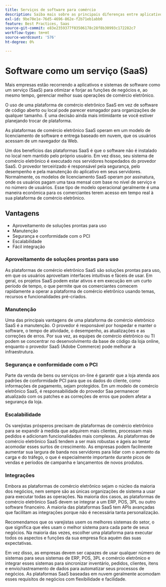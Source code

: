 ```yaml
---
title: Serviços de software para comércio
description: Saiba mais sobre as principais diferenças entre aplicativos SaaS e outras opções de comércio eletrônico de código aberto auto-hospedadas (no local).
exl-id: 9be70e1e-76d5-4696-862e-f2b71eb1abb0
feature: Best Practices, Saas
source-git-commit: e83e2359377f03506178c28f8b30993c172282c7
workflow-type: tm+mt
source-wordcount: '576'
ht-degree: 0%

---
```


# Software como um serviço (SaaS)

Mais empresas estão recorrendo a aplicativos e sistemas de software como um serviço (SaaS) para otimizar e forjar as funções de negócios e, ao mesmo tempo, gerenciar melhor suas operações de comércio eletrônico.

O uso de uma plataforma de comércio eletrônico SaaS em vez de software de código aberto ou local pode parecer esmagador para organizações de qualquer tamanho. É uma decisão ainda mais intimidante se você estiver planejando trocar de plataforma.

As plataformas de comércio eletrônico SaaS operam em um modelo de licenciamento de software e entrega baseado em nuvem, que os usuários acessam de um navegador da Web.

Um dos benefícios das plataformas SaaS é que o software não é instalado no local nem mantido pelo próprio usuário. Em vez disso, seu sistema de comércio eletrônico é executado nos servidores hospedados do provedor SaaS. O provedor terceirizado é responsável pela segurança, pelo desempenho e pela manutenção do aplicativo em seus servidores. Normalmente, os modelos de licenciamento SaaS operam por assinatura, onde os usuários pagam uma taxa mensal com base no nível de serviço e no número de usuários. Esse tipo de modelo operacional geralmente é uma maneira econômica para os comerciantes terem acesso em tempo real à sua plataforma de comércio eletrônico.

## Vantagens

- Aproveitamento de soluções prontas para uso
- Manutenção
- Segurança e conformidade com o PCI
- Escalabilidade
- Fácil integração

### Aproveitamento de soluções prontas para uso

As plataformas de comércio eletrônico SaaS são soluções prontas para uso, em que os usuários aproveitam interfaces intuitivas e fáceis de usar. Em geral, os projetos SaaS podem estar ativos e em execução em um curto período de tempo, o que permite que os comerciantes comecem rapidamente a operar a plataforma de comércio eletrônico usando temas, recursos e funcionalidades pré-criados.

### Manutenção

Uma das principais vantagens de uma plataforma de comércio eletrônico SaaS é a manutenção. O provedor é responsável por hospedar e manter o software, o tempo de atividade, o desempenho, as atualizações e as correções de erros. Por sua vez, as equipes de comércio eletrônico ou TI podem se concentrar no desenvolvimento da base de código da loja online, enquanto o provedor SaaS (Adobe Commerce) pode melhorar a infraestrutura.

### Segurança e conformidade com o PCI

Parte da venda de bens ou serviços on-line é garantir que a loja atenda aos padrões de conformidade PCI para que os dados do cliente, como informações de pagamento, sejam protegidos. Em um modelo de comércio eletrônico SaaS, é responsabilidade do provedor Saa permanecer atualizado com os patches e as correções de erros que podem afetar a segurança da loja.

### Escalabilidade

Os varejistas prósperos precisam de plataformas de comércio eletrônico para se expandir à medida que adquirem mais clientes, processam mais pedidos e adicionam funcionalidades mais complexas. As plataformas de comércio eletrônico SaaS tendem a ser mais robustas e ágeis ao tentar acomodar esses surtos de crescimento. As empresas podem facilmente aumentar sua largura de banda nos servidores para lidar com o aumento da carga e do tráfego, o que é especialmente importante durante picos de vendas e períodos de campanha e lançamentos de novos produtos.

### Integrações

Embora as plataformas de comércio eletrônico sejam o núcleo da maioria dos negócios, nem sempre são as únicas organizações de sistema a usar para executar todas as operações. Na maioria dos casos, as plataformas de comércio eletrônico SaaS devem se integrar a um ERP, POS, 3PL ou outro software financeiro. A maioria das plataformas SaaS tem APIs avançadas que facilitam as integrações porque não é necessária tanta personalização.

Recomendamos que os varejistas usem os melhores sistemas do setor, o que significa que eles usam o melhor sistema para cada parte de seus negócios. Na maioria das vezes, escolher uma plataforma para executar todos os aspectos e funções da sua empresa fica aquém das suas expectativas.

Em vez disso, as empresas devem ser capazes de usar qualquer número de sistemas para seus sistemas de ERP, POS, 3PL e comércio eletrônico e integrar esses sistemas para sincronizar inventário, pedidos, clientes, itens e envio/rastreamento de dados para automatizar seus processos de negócios. As plataformas SaaS baseadas em nuvem geralmente acomodam esses requisitos de negócios com flexibilidade e facilidade.
